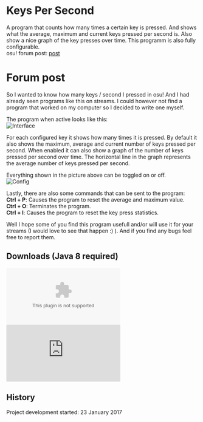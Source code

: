 # Keys Per Second

A program that counts how many times a certain key is pressed. And shows what the average, maximum and current keys pressed per second is. Also show a nice graph of the key presses over time.
This programm is also fully configurable.<br>
osu! forum post: [post](https://osu.ppy.sh/forum/p/5789644/)<br>

# Forum post
So I wanted to know how many keys / second I pressed in osu! And I had already seen programs like this on streams.
I could however not find a program that worked on my computer so I decided to write one myself.

The program when active looks like this:<br>
![Interface](http://i.imgur.com/9cCzB0Q.png)

For each configured key it shows how many times it is pressed. By default it also shows the maximum, average and current number of keys pressed per second.
When enabled it can also show a graph of the number of keys pressed per second over time. The horizontal line in the graph represents the average number of keys pressed per second.

Everything shown in the picture above can be toggled on or off.<br>
![Config](http://i.imgur.com/rp90PmZ.png)

Lastly, there are also some commands that can be sent to the program:<br>
**Ctrl + P**: Causes the program to reset the average and maximum value.<br>
**Ctrl + O**: Terminates the program.<br>
**Ctrl + I**: Causes the program to reset the key press statistics.

Well I hope some of you find this program usefull and/or will use it for your streams (I would love to see that happen  :) ).
And if you find any bugs feel free to report them.

## Downloads (Java 8 required)

![Windows executable](https://github.com/RoanH/KeysPerSecond/raw/master/KeysPerSecond.exe)<br>
![Runnable Java Archive](https://github.com/RoanH/KeysPerSecond/raw/master/KeysPerSecond.jar)

## History
Project development started: 23 January 2017
